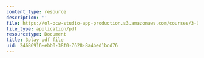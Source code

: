 ```yaml
---
content_type: resource
description: ''
file: https://ol-ocw-studio-app-production.s3.amazonaws.com/courses/3-021j-introduction-to-modeling-and-simulation-spring-2012/24686916ebb038f076288a4bed1bcd76_xIOQ0O90DjI.pdf
file_type: application/pdf
resourcetype: Document
title: 3play pdf file
uid: 24686916-ebb0-38f0-7628-8a4bed1bcd76
---
```

